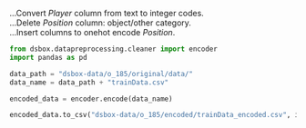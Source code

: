 ...Convert *Player* column from text to integer codes.  
...Delete *Position* column: object/other category.  
...Insert columns to onehot encode *Position*.  

```python
from dsbox.datapreprocessing.cleaner import encoder
import pandas as pd

data_path = "dsbox-data/o_185/original/data/"
data_name = data_path + "trainData.csv"

encoded_data = encoder.encode(data_name)

encoded_data.to_csv("dsbox-data/o_185/encoded/trainData_encoded.csv", index=False)

```

